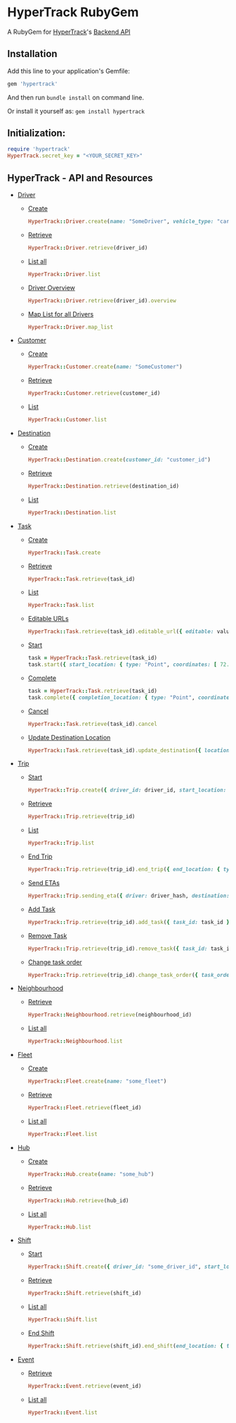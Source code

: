 # HyperTrack RubyGem
A RubyGem for [HyperTrack](https://www.hypertrack.io/)'s [Backend API](http://docs.hypertrack.io/docs/getting-started-with-backend-integration)

## Installation

Add this line to your application's Gemfile:
```ruby
gem 'hypertrack'
```

And then run `bundle install` on command line.

Or install it yourself as: `gem install hypertrack`

## Initialization:
```ruby
require 'hypertrack'
HyperTrack.secret_key = "<YOUR_SECRET_KEY>"
```

## HyperTrack - API and Resources

- [Driver](http://docs.hypertrack.io/v2.0/docs/drivers)
  - [Create](http://docs.hypertrack.io/v2.0/docs/drivers#create-a-driver)
    ```ruby
    HyperTrack::Driver.create(name: "SomeDriver", vehicle_type: "car")
    ```
    
  - [Retrieve](http://docs.hypertrack.io/v2.0/docs/drivers#retrieve-a-driver)
    ```ruby
    HyperTrack::Driver.retrieve(driver_id)
    ```
  
  - [List all](http://docs.hypertrack.io/v2.0/docs/drivers#list-all-drivers)
    ```ruby
    HyperTrack::Driver.list
    ```

  - [Driver Overview](http://docs.hypertrack.io/v2.0/docs/drivers#get-driver-overview)
    ```ruby
    HyperTrack::Driver.retrieve(driver_id).overview
    ```

  - [Map List for all Drivers](http://docs.hypertrack.io/v2.0/docs/drivers#get-map-list-for-all-drivers)
    ```ruby
    HyperTrack::Driver.map_list
    ```

- [Customer](http://docs.hypertrack.io/v2.0/docs/customers)
  - [Create](http://docs.hypertrack.io/v2.0/docs/customers#create-a-customer)
    ```ruby
    HyperTrack::Customer.create(name: "SomeCustomer")
    ```

  - [Retrieve](http://docs.hypertrack.io/v2.0/docs/customers#retrieve-a-customer)
    ```ruby
    HyperTrack::Customer.retrieve(customer_id)
    ```
  - [List](http://docs.hypertrack.io/v2.0/docs/customers#list-all-customers)

    ```ruby
    HyperTrack::Customer.list
    ```

- [Destination](http://docs.hypertrack.io/v2.0/docs/destinations)
  - [Create](http://docs.hypertrack.io/v2.0/docs/destinations#create-a-destination)

    ```ruby
    HyperTrack::Destination.create(customer_id: "customer_id")
    ```
    
  - [Retrieve](http://docs.hypertrack.io/v2.0/docs/destinations#retrieve-a-destination)

    ```ruby
    HyperTrack::Destination.retrieve(destination_id)
    ```
  
  - [List](http://docs.hypertrack.io/v2.0/docs/destinations#list-all-destinations)

    ```ruby
    HyperTrack::Destination.list
    ```

- [Task](http://docs.hypertrack.io/v2.0/docs/tasks)
  - [Create](http://docs.hypertrack.io/v2.0/docs/tasks#create-a-task)

    ```ruby
    HyperTrack::Task.create
    ```
    
  - [Retrieve](http://docs.hypertrack.io/v2.0/docs/tasks#retrieve-a-task)

    ```ruby
    HyperTrack::Task.retrieve(task_id)
    ```
  
  - [List](http://docs.hypertrack.io/v2.0/docs/tasks#list-all-tasks)

    ```ruby
    HyperTrack::Task.list
    ```

  - [Editable URLs](http://docs.hypertrack.io/docs/tasks#create-editable-urls)

    ```ruby
    HyperTrack::Task.retrieve(task_id).editable_url({ editable: value })
    ```

  - [Start](http://docs.hypertrack.io/docs/tasks#start-task)

    ```ruby
    task = HyperTrack::Task.retrieve(task_id)
    task.start({ start_location: { type: "Point", coordinates: [ 72.0, 19.0 ] }, vehicle_type: "car", driver_id: driver_id, start_time: Time.now.strftime("%Y-%m-%dT%H:%M") })
    ```

  - [Complete](http://docs.hypertrack.io/docs/tasks#complete-task)

    ```ruby
    task = HyperTrack::Task.retrieve(task_id)
    task.complete({ completion_location: { type: "Point", coordinates: [ 72.0, 19.3 ] }, completion_time: Time.now.strftime("%Y-%m-%dT%H:%M") })
    ```

  - [Cancel](http://docs.hypertrack.io/docs/tasks#cancel-task)

    ```ruby
    HyperTrack::Task.retrieve(task_id).cancel
    ```

  - [Update Destination Location](http://docs.hypertrack.io/docs/tasks#update-destination-location)

    ```ruby
    HyperTrack::Task.retrieve(task_id).update_destination({ location: { type: "Point", coordinates: [ 71.5, 19.0 ] } })
    ```

- [Trip](http://docs.hypertrack.io/docs/trips)
  - [Start](http://docs.hypertrack.io/docs/trips#start-a-trip)

    ```ruby
    HyperTrack::Trip.create({ driver_id: driver_id, start_location: { type: "Point", coordinates: [ 72.0, 19.0 ] }, tasks: [task1_id, task2_id], vehicle_type: "car" })
    ```

  - [Retrieve](http://docs.hypertrack.io/docs/trips#retrieve-a-trip)

    ```ruby
    HyperTrack::Trip.retrieve(trip_id)
    ```

  - [List](http://docs.hypertrack.io/docs/trips#list-all-trips)

    ```ruby
    HyperTrack::Trip.list
    ```

  - [End Trip](http://docs.hypertrack.io/docs/trips#end-trip)

    ```ruby
    HyperTrack::Trip.retrieve(trip_id).end_trip({ end_location: { type: "Point", coordinates: [ 71.5, 19.0 ] } })
    ```

  - [Send ETAs](http://docs.hypertrack.io/docs/trips#sending-etas)

    ```ruby
    HyperTrack::Trip.sending_eta({ driver: driver_hash, destination: destination_hash })
    ```

  - [Add Task](http://docs.hypertrack.io/docs/trips#adding-a-task-to-a-trip)

    ```ruby
    HyperTrack::Trip.retrieve(trip_id).add_task({ task_id: task_id })
    ```

  - [Remove Task](http://docs.hypertrack.io/docs/trips#removing-a-task-from-a-trip)

    ```ruby
    HyperTrack::Trip.retrieve(trip_id).remove_task({ task_id: task_id })
    ```

  - [Change task order](http://docs.hypertrack.io/docs/trips#changing-the-task-order)

    ```ruby
    HyperTrack::Trip.retrieve(trip_id).change_task_order({ task_order: [task1_id, task2_id] })
    ```

- [Neighbourhood](http://docs.hypertrack.io/docs/neighbourhoods)
  - [Retrieve](http://docs.hypertrack.io/docs/neighbourhoods#retrieve-a-neighborhood)
    ```ruby
    HyperTrack::Neighbourhood.retrieve(neighbourhood_id)
    ```

  - [List all](http://docs.hypertrack.io/docs/neighbourhoods#list-neighborhoods)
    ```ruby
    HyperTrack::Neighbourhood.list
    ```

- [Fleet](http://docs.hypertrack.io/docs/fleets)
  - [Create](http://docs.hypertrack.io/docs/fleets#create-a-fleet)

    ```ruby
    HyperTrack::Fleet.create(name: "some_fleet")
    ```

  - [Retrieve](http://docs.hypertrack.io/docs/fleets#retrieve-a-fleet)
    ```ruby
    HyperTrack::Fleet.retrieve(fleet_id)
    ```

  - [List all](http://docs.hypertrack.io/docs/fleets#list-all-fleets)
    ```ruby
    HyperTrack::Fleet.list
    ```

- [Hub](http://docs.hypertrack.io/docs/hubs)
  - [Create](http://docs.hypertrack.io/docs/hubs#create-a-hub)

    ```ruby
    HyperTrack::Hub.create(name: "some_hub")
    ```

  - [Retrieve](http://docs.hypertrack.io/docs/hubs#retrieve-a-hub)
    ```ruby
    HyperTrack::Hub.retrieve(hub_id)
    ```

  - [List all](http://docs.hypertrack.io/docs/hubs#list-all-hubs)
    ```ruby
    HyperTrack::Hub.list
    ```

- [Shift](http://docs.hypertrack.io/docs/shifts)
  - [Start](http://docs.hypertrack.io/docs/shifts#start-a-shift)

    ```ruby
    HyperTrack::Shift.create({ driver_id: "some_driver_id", start_location: { type: "Point", coordinates: [ 72.0, 19.0 ] } })
    ```

  - [Retrieve](http://docs.hypertrack.io/docs/shifts#retrieve-a-shift)
    ```ruby
    HyperTrack::Shift.retrieve(shift_id)
    ```

  - [List all](http://docs.hypertrack.io/docs/shifts#list-all-shifts)
    ```ruby
    HyperTrack::Shift.list
    ```

  - [End Shift](http://docs.hypertrack.io/docs/shifts#end-shift)
    ```ruby
    HyperTrack::Shift.retrieve(shift_id).end_shift(end_location: { type: "Point", coordinates: [ 72.0, 19.2 ] } })
    ```

- [Event](http://docs.hypertrack.io/docs/events)
  - [Retrieve](http://docs.hypertrack.io/docs/events#retrieve-an-event)
    ```ruby
    HyperTrack::Event.retrieve(event_id)
    ```

  - [List all](http://docs.hypertrack.io/docs/events#list-all-events)
    ```ruby
    HyperTrack::Event.list
    ```
